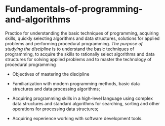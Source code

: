 # Fundamentals-of-programming-and-algorithms
Practice for understanding the basic techniques of programming, acquiring skills, quickly selecting algorithms and data structures, solutions for applied problems and performing procedural programming.
*The purpose of studying the discipline* is to understand the basic techniques of programming, to acquire the skills to rationally select algorithms and data structures for solving applied problems and to master the technology of procedural programming

- Objectives of mastering the discipline

- Familiarization with modern programming methods, basic data structures and data processing algorithms;

- Acquiring programming skills in a high-level language using complex data structures and standard algorithms for searching, sorting and other operations for processing data structures;

- Acquiring experience working with software development tools.
